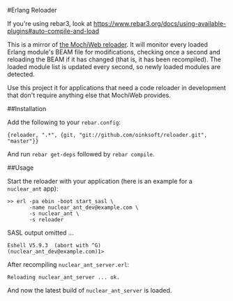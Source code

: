 #Erlang Reloader

If you're using rebar3, look at https://www.rebar3.org/docs/using-available-plugins#auto-compile-and-load

This is a mirror of [the MochiWeb reloader](https://github.com/mochi/mochiweb/blob/master/src/reloader.erl).
It will monitor every loaded Erlang module's BEAM file for
modifications, checking once a second and reloading the BEAM if it has
changed (that is, it has been recompiled). The loaded module list is
updated every second, so newly loaded modules are detected.

Use this project it for applications that need a code reloader in
development that don't require anything else that MochiWeb provides.

##Installation

Add the following to your `rebar.config`:

    {reloader, ".*", {git, "git://github.com/oinksoft/reloader.git", "master"}}

And run `rebar get-deps` followed by `rebar compile`.

##Usage

Start the reloader with your application (here is an example for a
`nuclear_ant` app):

    >> erl -pa ebin -boot start_sasl \
           -name nuclear_ant_dev@example.com \
           -s nuclear_ant \
           -s reloader

SASL output omitted ...

    Eshell V5.9.3  (abort with ^G)
    (nuclear_ant_dev@example.com)1>

After recompiling `nuclear_ant_server.erl`:

    Reloading nuclear_ant_server ... ok.

And now the latest build of `nuclear_ant_server` is loaded.
